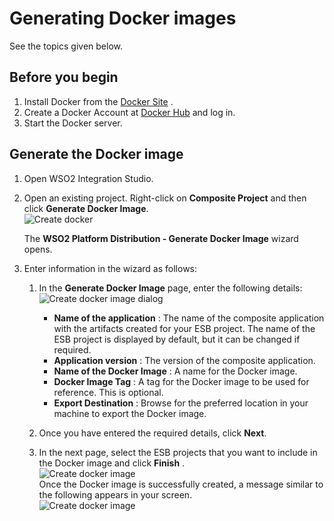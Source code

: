 # Generating Docker images

See the topics given below.

## Before you begin

1.  Install Docker from the [Docker Site](https://docs.docker.com/) .
2.  Create a Docker Account at [Docker Hub](https://hub.docker.com) and log in.
3.  Start the Docker server.

## Generate the Docker image

1.  Open WSO2 Integration Studio.
2.  Open an existing project. Right-click on **Composite Project** and
    then click **Generate Docker Image**.  
    ![Create docker](../assets/img/create_project/open-docker_image_generation_wizard.png) 

    The **WSO2 Platform Distribution - Generate Docker Image** wizard
    opens.
    
3.  Enter information in the wizard as follows:

    1.  In the **Generate Docker Image** page, enter the following
        details:  
        ![Create docker image dialog](../assets/img/create_project/generate_docker_image_dialog.png) 

        -   **Name of the application** : The name of the composite
            application with the artifacts created for your ESB project.
            The name of the ESB project is displayed by default, but it
            can be changed if required.
        -   **Application version** : The version of the composite
            application.
        -   **Name of the Docker Image** : A name for the Docker image.
        -   **Docker Image Tag** : A tag for the Docker image to be used
            for reference. This is optional.
        -   **Export Destination** : Browse for the preferred location
            in your machine to export the Docker image.

    2.  Once you have entered the required details, click **Next**.
    3.  In the next page, select the ESB projects that you want to
        include in the Docker image and click **Finish** .  
        ![Create docker image](../assets/img/create_project/select_artifact_docker.png)  
        Once the Docker image is successfully created, a message similar
        to the following appears in your screen.  
        ![Create docker image](../assets/img/create_project/docker_image_successful.png)